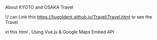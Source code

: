 About KYOTO and OSAKA Travel



U can Link this https://liugoldent.github.io/Travel/Travel.html to see the Travel



in this html , Using Vue.js & Google Maps Embed API
